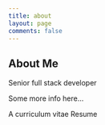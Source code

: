 ```yaml
---
title: about
layout: page
comments: false
---
```


## About Me

Senior full stack developer 

Some more info here...

A curriculum vitae Resume
